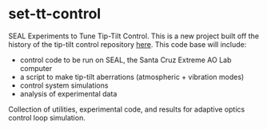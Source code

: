 # set-tt-control

SEAL Experiments to Tune Tip-Tilt Control. This is a new project built off the history of the tip-tilt control repository [here](https://github.com/aditya-sengupta/tip-tilt-control). This code base will include:

- control code to be run on SEAL, the Santa Cruz Extreme AO Lab computer
- a script to make tip-tilt aberrations (atmospheric + vibration modes)
- control system simulations
- analysis of experimental data

Collection of utilities, experimental code, and results for adaptive optics control loop simulation.


